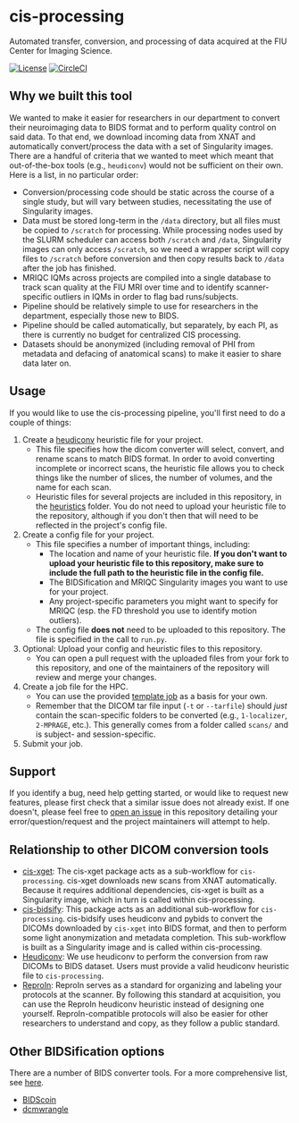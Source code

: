 # cis-processing
Automated transfer, conversion, and processing of data acquired at the FIU
Center for Imaging Science.

[![License](https://img.shields.io/badge/License-Apache%202.0-blue.svg)](https://opensource.org/licenses/Apache-2.0)
[![CircleCI](https://circleci.com/gh/FIU-Neuro/cis-processing.svg?style=shield)](https://circleci.com/gh/FIU-Neuro/cis-processing/tree/master)

## Why we built this tool
We wanted to make it easier for researchers in our department to convert their
neuroimaging data to BIDS format and to perform quality control on said data.
To that end, we download incoming data from XNAT and automatically
convert/process the data with a set of Singularity images.
There are a handful of criteria that we wanted to meet which
meant that out-of-the-box tools (e.g., `heudiconv`) would not be sufficient on
their own. Here is a list, in no particular order:
  - Conversion/processing code should be static across the course
    of a single study, but will vary between studies, necessitating the use of
    Singularity images.
  - Data must be stored long-term in the `/data` directory, but
    all files must be copied to `/scratch` for processing. While processing nodes
    used by the SLURM scheduler can access both `/scratch` and `/data`,
    Singularity images can only access `/scratch`, so we need a wrapper script
    will copy files to `/scratch` before conversion and then copy results back
    to `/data` after the job has finished.
  - MRIQC IQMs across projects are compiled into a single database to track scan
    quality at the FIU MRI over time and to identify scanner-specific outliers in
    IQMs in order to flag bad runs/subjects.
  - Pipeline should be relatively simple to use for researchers in the
    department, especially those new to BIDS.
  - Pipeline should be called automatically, but separately, by each PI, as
    there is currently no budget for centralized CIS processing.
  - Datasets should be anonymized (including removal of PHI from metadata and
    defacing of anatomical scans) to make it easier to share data later on.

## Usage
If you would like to use the cis-processing pipeline, you'll first need to do a couple of things:
1. Create a [heudiconv](https://github.com/nipy/heudiconv) heuristic file for your project.
    - This file specifies how the dicom converter will select, convert, and rename scans to match BIDS format. In order to avoid converting incomplete or incorrect scans, the heuristic file allows you to check things like the number of slices, the number of volumes, and the name for each scan.
    - Heuristic files for several projects are included in this repository, in the [heuristics](https://github.com/FIU-Neuro/cis-processing/tree/master/heuristics) folder. You do not need to upload your heuristic file to the repository, although if you don't then that will need to be reflected in the project's config file.
2. Create a config file for your project.
    - This file specifies a number of important things, including:
        - The location and name of your heuristic file. **If you don't want to upload your heuristic file to this repository, make sure to include the full path to the heuristic file in the config file.**
        - The BIDSification and MRIQC Singularity images you want to use for your project.
        - Any project-specific parameters you might want to specify for MRIQC (esp. the FD threshold you use to identify motion outliers).
    - The config file **does not** need to be uploaded to this repository. The file is specified in the call to `run.py`.
3. Optional: Upload your config and heuristic files to this repository.
    - You can open a pull request with the uploaded files from your fork to this repository, and one of the maintainers of the repository will review and merge your changes.
4. Create a job file for the HPC.
    - You can use the provided [template job](https://github.com/FIU-Neuro/cis-processing/blob/master/example_slurm_job.sh) as a basis for your own.
    - Remember that the DICOM tar file input (`-t` or `--tarfile`) should *just* contain the scan-specific folders to be converted (e.g., `1-localizer`, `2-MPRAGE`, etc.). This generally comes from a folder called `scans/` and is subject- and session-specific.
5. Submit your job.

## Support
If you identify a bug, need help getting started, or would like to request new features, please first check that a similar issue does not already exist. If one doesn't, please feel free to [open an issue](https://github.com/FIU-Neuro/cis-processing/issues) in this repository detailing your error/question/request and the project maintainers will attempt to help.

## Relationship to other DICOM conversion tools
- [cis-xget](https://github.com/FIU-Neuro/cis-xget):
  The cis-xget package acts as a sub-workflow for `cis-processing`.
  cis-xget downloads new scans from XNAT automatically.
  Because it requires additional dependencies, cis-xget is built as a
  Singularity image, which in turn is called within cis-processing.
- [cis-bidsify](https://github.com/FIU-Neuro/cis-bidsify):
  This package acts as an additional sub-workflow for `cis-processing`.
  cis-bidsify uses heudiconv and pybids to convert the DICOMs downloaded by
  `cis-xget` into BIDS format, and then to perform some light anonymization and
  metadata completion.
  This sub-workflow is built as a Singularity image and is called within
  cis-processing.
- [Heudiconv](https://heudiconv.readthedocs.io):
  We use heudiconv to perform the conversion from raw DICOMs to BIDS dataset.
  Users must provide a valid heudiconv heuristic file to `cis-processing`.
- [ReproIn](https://github.com/ReproNim/reproin):
  ReproIn serves as a standard for organizing and labeling your protocols at
  the scanner. By following this standard at acquisition, you can use the
  ReproIn heudiconv heuristic instead of designing one yourself.
  ReproIn-compatible protocols will also be easier for other researchers to
  understand and copy, as they follow a public standard.

## Other BIDSification options
There are a number of BIDS converter tools.
For a more comprehensive list, see [here](https://bids.neuroimaging.io/benefits.html#converters).

- [BIDScoin](https://bidscoin.readthedocs.io)
- [dcmwrangle](https://github.com/jbteves/dcmwrangle)
